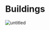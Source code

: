 # Buildings
 
![untitled](https://github.com/user-attachments/assets/b784e0ff-5374-4db4-b44c-fd1be3aab8ff)
